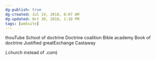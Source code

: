 ```yaml
---
dg-publish: true
dg-created: Jul 19, 2018, 8:07 AM
dg-updated: Oct 30, 2018, 1:10 PM
tags: [website]
---
```


thouTube
School of doctrine
Doctrine coalition
Bible academy
Book of doctrine
Justified
greatExchange
Castaway

(.church instead of .com)



